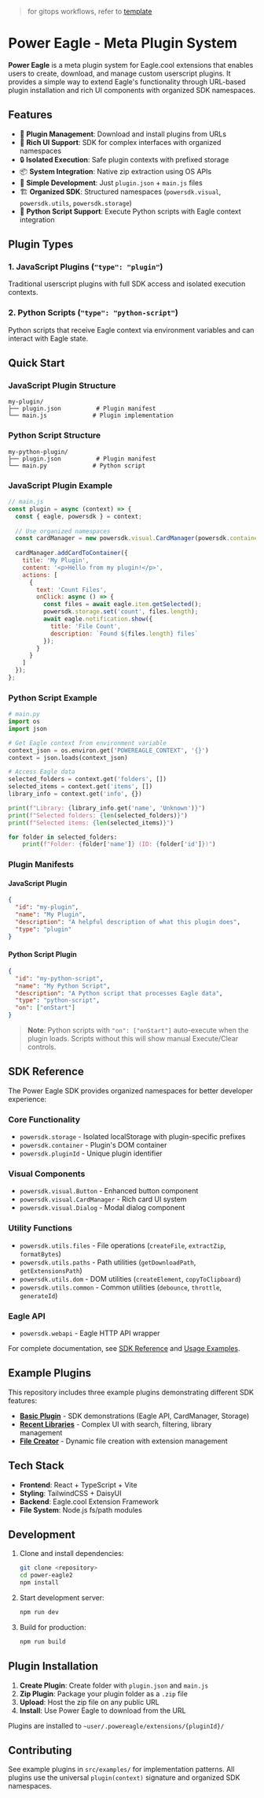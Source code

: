 > for gitops workflows, refer to [template](https://github.com/eagle-cooler/template)

# Power Eagle - Meta Plugin System

**Power Eagle** is a meta plugin system for Eagle.cool extensions that enables users to create, download, and manage custom userscript plugins. It provides a simple way to extend Eagle's functionality through URL-based plugin installation and rich UI components with organized SDK namespaces.

## Features

- 🔌 **Plugin Management**: Download and install plugins from URLs
- 🎨 **Rich UI Support**: SDK for complex interfaces with organized namespaces
- 🔒 **Isolated Execution**: Safe plugin contexts with prefixed storage
- 📦 **System Integration**: Native zip extraction using OS APIs
- 🎯 **Simple Development**: Just `plugin.json` + `main.js` files
- 🏗️ **Organized SDK**: Structured namespaces (`powersdk.visual`, `powersdk.utils`, `powersdk.storage`)
- 🐍 **Python Script Support**: Execute Python scripts with Eagle context integration

## Plugin Types

### 1. JavaScript Plugins (`"type": "plugin"`)
Traditional userscript plugins with full SDK access and isolated execution contexts.

### 2. Python Scripts (`"type": "python-script"`)
Python scripts that receive Eagle context via environment variables and can interact with Eagle state.

## Quick Start

### JavaScript Plugin Structure

```
my-plugin/
├── plugin.json          # Plugin manifest
└── main.js             # Plugin implementation
```

### Python Script Structure

```
my-python-plugin/
├── plugin.json          # Plugin manifest
└── main.py             # Python script
```

### JavaScript Plugin Example

```javascript
// main.js
const plugin = async (context) => {
  const { eagle, powersdk } = context;
  
  // Use organized namespaces
  const cardManager = new powersdk.visual.CardManager(powersdk.container);
  
  cardManager.addCardToContainer({
    title: 'My Plugin',
    content: '<p>Hello from my plugin!</p>',
    actions: [
      {
        text: 'Count Files',
        onClick: async () => {
          const files = await eagle.item.getSelected();
          powersdk.storage.set('count', files.length);
          await eagle.notification.show({
            title: 'File Count',
            description: `Found ${files.length} files`
          });
        }
      }
    ]
  });
};
```

### Python Script Example

```python
# main.py
import os
import json

# Get Eagle context from environment variable
context_json = os.environ.get('POWEREAGLE_CONTEXT', '{}')
context = json.loads(context_json)

# Access Eagle data
selected_folders = context.get('folders', [])
selected_items = context.get('items', [])
library_info = context.get('info', {})

print(f"Library: {library_info.get('name', 'Unknown')}")
print(f"Selected folders: {len(selected_folders)}")
print(f"Selected items: {len(selected_items)}")

for folder in selected_folders:
    print(f"Folder: {folder['name']} (ID: {folder['id']})")
```

### Plugin Manifests

#### JavaScript Plugin
```json
{
  "id": "my-plugin",
  "name": "My Plugin",
  "description": "A helpful description of what this plugin does",
  "type": "plugin"
}
```

#### Python Script Plugin
```json
{
  "id": "my-python-script",
  "name": "My Python Script",
  "description": "A Python script that processes Eagle data",
  "type": "python-script",
  "on": ["onStart"]
}
```

> **Note**: Python scripts with `"on": ["onStart"]` auto-execute when the plugin loads. Scripts without this will show manual Execute/Clear controls.

## SDK Reference

The Power Eagle SDK provides organized namespaces for better developer experience:

### Core Functionality
- `powersdk.storage` - Isolated localStorage with plugin-specific prefixes
- `powersdk.container` - Plugin's DOM container
- `powersdk.pluginId` - Unique plugin identifier

### Visual Components
- `powersdk.visual.Button` - Enhanced button component
- `powersdk.visual.CardManager` - Rich card UI system
- `powersdk.visual.Dialog` - Modal dialog component

### Utility Functions
- `powersdk.utils.files` - File operations (`createFile`, `extractZip`, `formatBytes`)
- `powersdk.utils.paths` - Path utilities (`getDownloadPath`, `getExtensionsPath`)
- `powersdk.utils.dom` - DOM utilities (`createElement`, `copyToClipboard`)
- `powersdk.utils.common` - Common utilities (`debounce`, `throttle`, `generateId`)

### Eagle API
- `powersdk.webapi` - Eagle HTTP API wrapper

For complete documentation, see [SDK Reference](./docs/sdk-reference.md) and [Usage Examples](./docs/usage-examples.md).

## Example Plugins

This repository includes three example plugins demonstrating different SDK features:

- **[Basic Plugin](./src/examples/basic-plugin.tsx)** - SDK demonstrations (Eagle API, CardManager, Storage)
- **[Recent Libraries](./src/examples/recent-libraries.tsx)** - Complex UI with search, filtering, library management
- **[File Creator](./src/examples/file-creator.tsx)** - Dynamic file creation with extension management

## Tech Stack

- **Frontend**: React + TypeScript + Vite
- **Styling**: TailwindCSS + DaisyUI
- **Backend**: Eagle.cool Extension Framework
- **File System**: Node.js fs/path modules

## Development

1. Clone and install dependencies:
   ```bash
   git clone <repository>
   cd power-eagle2
   npm install
   ```

2. Start development server:
   ```bash
   npm run dev
   ```

3. Build for production:
   ```bash
   npm run build
   ```

## Plugin Installation

1. **Create Plugin**: Create folder with `plugin.json` and `main.js`
2. **Zip Plugin**: Package your plugin folder as a `.zip` file
3. **Upload**: Host the zip file on any public URL
4. **Install**: Use Power Eagle to download from the URL

Plugins are installed to `~user/.powereagle/extensions/{pluginId}/`

## Contributing

See example plugins in `src/examples/` for implementation patterns. All plugins use the universal `plugin(context)` signature and organized SDK namespaces.

